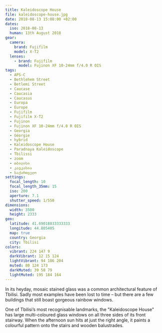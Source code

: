 ```yaml
---
title: Kaleidoscope House
file: kaleidoscope-house.jpg
date: 2018-08-13 15:08:00 +02:00
dates:
  iso: 2018-08-13
  human: 13th August 2018
gear:
  camera:
    brand: Fujifilm
    model: X-T2
  lenses:
    - brand: Fujifilm
      model: Fujinon XF 10-24mm f/4.0 R OIS
tags:
  - APS-C
  - Bethlehem Street
  - Betlemi Street
  - Caucase
  - Caucasia
  - Caucasus
  - Europa
  - Europe
  - Fujifilm
  - Fujifilm X-T2
  - Fujinon
  - Fujinon XF 10-24mm f/4.0 R OIS
  - Georgia
  - Géorgie
  - hybrid
  - Kaleidoscope House
  - Paradnaya Kaleidoscope
  - Tbilissi
  - zoom
  - თბილისი
  - კავკასია
  - საქართველო
settings:
  focal_length: 10
  focal_length_35mm: 15
  iso: 200
  aperture: 7.1
  shutter_speed: 1/550
dimensions:
  width: 3500
  height: 2333
geo:
  latitude: 41.69018833333333
  longitude: 44.805405
  map: true
  country: Georgia
  city: Tbilisi
colors:
  vibrant: 224 147 9
  darkVibrant: 12 15 124
  lightVibrant: 94 186 204
  muted: 80 124 173
  darkMuted: 39 58 79
  lightMuted: 195 184 164
---
```


In its heyday, mosaic stained glass was a common architectural feature of Tbilisi. Sadly most examples have been lost to time – but there are a few buildings that still boast gorgeous rainbow windows.

One of Tbilisi’s most recognisable landmarks, the "Kaleidoscope House" has large multi-coloured glass windows on all three sides of its front stairway. When the afternoon sun hits at just the right angle, it paints a colourful pattern onto the stairs and wooden balustrades.
